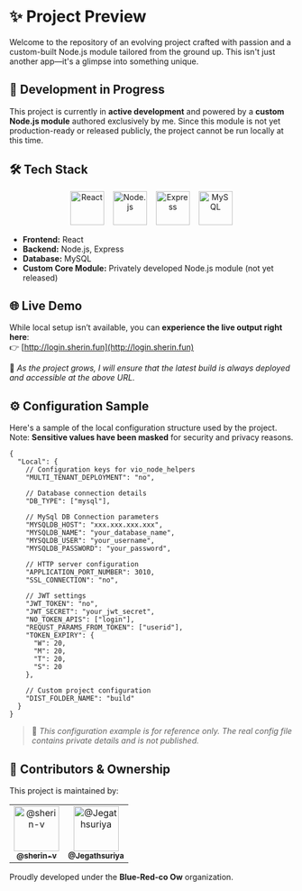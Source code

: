 
# ✨ Project Preview

Welcome to the repository of an evolving project crafted with passion and a custom-built Node.js module tailored from the ground up. This isn't just another app—it's a glimpse into something unique.

## 🚧 Development in Progress

This project is currently in **active development** and powered by a **custom Node.js module** authored exclusively by me. Since this module is not yet production-ready or released publicly, the project cannot be run locally at this time.

## 🛠️ Tech Stack

<p align="center">
  <img src="https://upload.wikimedia.org/wikipedia/commons/a/a7/React-icon.svg" width="60" alt="React" title="React" />
  &nbsp;&nbsp;
  <img src="https://upload.wikimedia.org/wikipedia/commons/d/d9/Node.js_logo.svg" width="60" alt="Node.js" title="Node.js" />
  &nbsp;&nbsp;
  <img src="https://upload.wikimedia.org/wikipedia/commons/6/64/Expressjs.png" width="60" alt="Express" title="Express" />
  &nbsp;&nbsp;
  <img src="https://upload.wikimedia.org/wikipedia/en/d/dd/MySQL_logo.svg" width="60" alt="MySQL" title="MySQL" />
</p>

- **Frontend:** React  
- **Backend:** Node.js, Express  
- **Database:** MySQL  
- **Custom Core Module:** Privately developed Node.js module (not yet released)

## 🌐 Live Demo

While local setup isn’t available, you can **experience the live output right here**:  
👉 [http://login.sherin.fun](http://login.sherin.fun)

🔄 _As the project grows, I will ensure that the latest build is always deployed and accessible at the above URL._

## ⚙️ Configuration Sample

Here's a sample of the local configuration structure used by the project. Note: **Sensitive values have been masked** for security and privacy reasons.

```jsonc
{
  "Local": {
    // Configuration keys for vio_node_helpers
    "MULTI_TENANT_DEPLOYMENT": "no",

    // Database connection details
    "DB_TYPE": ["mysql"],

    // MySql DB Connection parameters
    "MYSQLDB_HOST": "xxx.xxx.xxx.xxx",
    "MYSQLDB_NAME": "your_database_name",
    "MYSQLDB_USER": "your_username",
    "MYSQLDB_PASSWORD": "your_password",

    // HTTP server configuration
    "APPLICATION_PORT_NUMBER": 3010,
    "SSL_CONNECTION": "no",

    // JWT settings
    "JWT_TOKEN": "no",
    "JWT_SECRET": "your_jwt_secret",
    "NO_TOKEN_APIS": ["login"],
    "REQUST_PARAMS_FROM_TOKEN": ["userid"],
    "TOKEN_EXPIRY": {
      "W": 20,
      "M": 20,
      "T": 20,
      "S": 20
    },

    // Custom project configuration
    "DIST_FOLDER_NAME": "build"
  }
}
```

> 🔐 _This configuration example is for reference only. The real config file contains private details and is not published._

## 👥 Contributors & Ownership

This project is maintained by:

<table align="center">
  <tr>
    <td align="center">
      <a href="https://github.com/sherin-v">
        <img src="https://github.com/sherin-v.png" width="80" alt="@sherin-v" /><br />
        <sub><b>@sherin-v</b></sub>
      </a>
    </td>
    <td align="center">
      <a href="https://github.com/Jegathsuriya">
        <img src="https://github.com/Jegathsuriya.png" width="80" alt="@Jegathsuriya" /><br />
        <sub><b>@Jegathsuriya</b></sub>
      </a>
    </td>
  </tr>
</table>

Proudly developed under the **Blue-Red-co Ow** organization.


